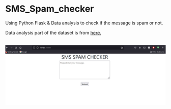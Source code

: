 # SMS_Spam_checker
Using Python Flask &amp; Data analysis to check if the message is spam or not.

Data analysis part of the dataset is from <a href="https://github.com/whehdwns/Data_Analysis_Learning/tree/main/SMS_Spam_Analysis">here. </a>
<br></br>

<img src="SMS_spam_checker.PNG">
